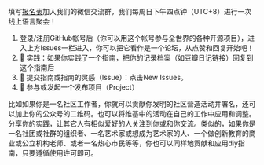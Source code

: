 填写[报名表](+++++++++)加入我们的微信交流群，我们每周日下午四点钟（UTC+8）进行一次线上语言聚会！

1. 登录/注册GitHub帐号后（你可以用这个帐号参与全世界的各种开源项目），进入上方Issues一栏进入，你可以把它看作是一个论坛，从点赞和回复开始吧！
2. 🍇 实践：如果你实践了一个指南，把你的记录档案（如豆瓣日记链接）回复到这个指南后
3. 🌿 提交指南或指南的灵感（Issue）：点击New Issues。
4. 🌸 参与或发起一个发布项目（Project）

比如如果你是一名社区工作者，你就可以贡献你发明的社区营造活动并署名，还可以加上你的公众号的二维码。也可以将维基中的活动在自己的工作中应用和调整。分享你的实践，让其它人有相似爱好的人关注到你或和你交流。类似的，如果你是一名社团或社群的组织者、一名艺术家或想成为艺术家的人、一个做创新教育的商业或公立机构老师、或者一名热心市民等等，你也可以同样地贡献和应用diy指南，只要遵循使用许可即可。
